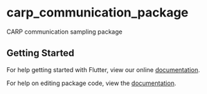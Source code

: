 # carp_communication_package

CARP communication sampling package

## Getting Started

For help getting started with Flutter, view our online [documentation](https://flutter.io/).

For help on editing package code, view the [documentation](https://flutter.io/developing-packages/).
